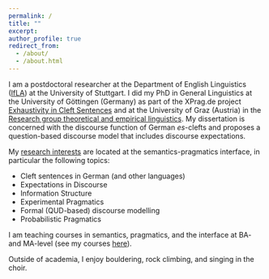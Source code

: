 ```yaml
---
permalink: /
title: ""
excerpt: 
author_profile: true
redirect_from: 
  - /about/
  - /about.html
---
```


I am a postdoctoral researcher at the Department of English Linguistics ([IfLA](https://www.ling.uni-stuttgart.de/institut/ifla/)) at the University of Stuttgart. I did my PhD in General Linguistics at the University of Göttingen (Germany) as part of the XPrag.de project [Exhaustivity in Cleft Sentences](http://www.xprag.de/?page_id=94) and at the University of Graz (Austria) in the [Research group theoretical and empirical linguistics](https://germanistik.uni-graz.at/en/research-group-theoretical-and-empirical-linguistics/). My dissertation is concerned with the discourse function of German *es*-clefts and proposes a question-based discourse model that includes discourse expectations.

My [research interests](https://swantje-toennis.github.io/research/) are located at the semantics-pragmatics interface, in particular the following topics:
* Cleft sentences in German (and other languages)
* Expectations in Discourse
* Information Structure
* Experimental Pragmatics
* Formal (QUD-based) discourse modelling
* Probabilistic Pragmatics

I am teaching courses in semantics, pragmatics, and the interface at BA- and MA-level (see my courses [here](https://swantje-toennis.github.io/teaching/)).

Outside of academia, I enjoy bouldering, rock climbing, and singing in the choir.



